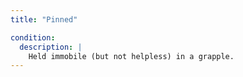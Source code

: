 ```yaml
---
title: "Pinned"

condition:
  description: |
    Held immobile (but not helpless) in a grapple.
---
```

